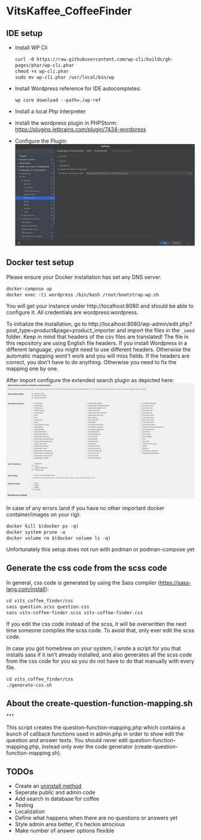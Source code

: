 # VitsKaffee_CoffeeFinder

## IDE setup
- Install WP Cli
    ```
    curl -O https://raw.githubusercontent.com/wp-cli/builds/gh-pages/phar/wp-cli.phar
    chmod +x wp-cli.phar
    sudo mv wp-cli.phar /usr/local/bin/wp
    ```
- Install Wordpress reference for IDE autocompletes:
    ```
    wp core download --path=./wp-ref
    ```
  
- Install a local Php interpreter
- Install the wordpress plugin in PHPStorm: https://plugins.jetbrains.com/plugin/7434-wordpress
- Configure the Plugin: ![WP-setup](./docs/ide-setup.png) 

## Docker test setup

Please ensure your Docker installation has set any DNS server.

```shell script
docker-compose up
docker exec -ti wordpress /bin/bash /root/bootstrap-wp.sh
```

You will get your instance under http://localhost:8080 and should be able to configure it.
All credentials are wordpress:wordpress.

To initialize the Installation, go to http://localhost:8080/wp-admin/edit.php?post_type=product&page=product_importer and import the files in the `_seed` folder. Keep in mind that headers of the csv files are translated! The file in this repository are using English file headers. If you install Wordpress in a different language, you might need to use different headers. Otherwise the automatic mapping wont't work and you will miss fields.
If the headers are correct, you don't have to do anything. Otherwise you need to fix the mapping one by one.

After import configure the extended search plugin as depicted here:  
![Extended Search WP](./docs/extended-search-settings.png)

In case of any errors (and if you have no other important docker container/images on your rig):
```shell script
docker kill $(docker ps -q)
docker system prune -a
docker volume rm $(docker volume ls -q)
```

Unfortunately this setup does not run with podman or podman-compose yet

## Generate the css code from the scss code

In general, css code is generated by using the Sass compiler (https://sass-lang.com/install):

```shell script
cd vits_coffee_finder/css
sass question.scss question.css
sass vits-coffee-finder.scss vits-coffee-finder.css
```

If you edit the css code instead of the scss, it will be overwritten the next time someone compiles the scss code. To 
avoid that, only ever edit the scss code.

In case you got homebrew on your system, I wrote a script for you that installs sass if it isn't already installed, and
also generates all the scss code from the css code for you so you do not have to do that manually with every file.

```shell script
cd vits_coffee_finder/css
./generate-css.sh
```

## About the create-question-function-mapping.sh ...

This script creates the question-function-mapping.php which contains a bunch of callback functions used in admin.php in
order to show edit the question and answer texts. You should never edit question-function-mapping.php, instead only ever
the code generator (create-question-function-mapping.sh).

## TODOs

- Create an [uninstall method](https://developer.wordpress.org/plugins/plugin-basics/uninstall-methods/)
- Seperate public and admin code
- Add search in database for coffee
- Testing
- Localization
- Define what happens when there are no questions or answers yet
- Style admin area better, it's heckin atrocious
- Make number of answer options flexible